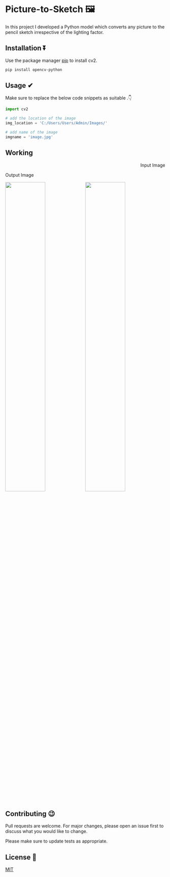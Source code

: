# Picture-to-Sketch 🖼

In this project I developed a Python model which converts any picture to the pencil sketch irrespective of the lighting factor.

## Installation ⏬

Use the package manager [pip](https://pip.pypa.io/en/stable/) to install cv2.

```bash
pip install opencv-python
```

## Usage ✔
Make sure to replace the below code snippets as suitable .👇
```python
import cv2

# add the location of the image
img_location = 'C:/Users/Users/Admin/Images/'

# add name of the image
imgname = 'image.jpg'

```

## Working

<p align="right">Input Image</p><p align="left">Output Image</p>

<img src="https://github.com/Divyanshu960/Picture-to-Sketch/assets/72182690/7d463196-943e-451f-9d48-183f04ba7bc9" width=50% height=50%><img src="https://github.com/Divyanshu960/Picture-to-Sketch/assets/72182690/980b07da-886a-42a5-a825-17ce03f4e987" width=50% height=50%>





## Contributing 😉

Pull requests are welcome. For major changes, please open an issue first
to discuss what you would like to change.

Please make sure to update tests as appropriate.

## License 📝

[MIT](https://choosealicense.com/licenses/mit/)
